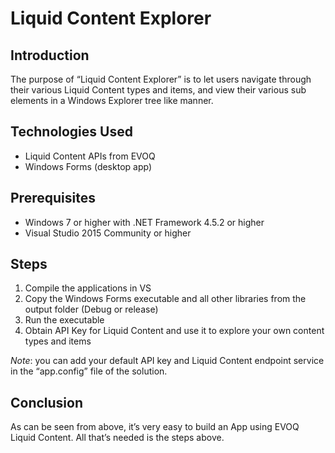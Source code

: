 Liquid Content Explorer
=

Introduction
-
The purpose of “Liquid Content Explorer” is to let users navigate through their various Liquid Content types and items, and view their various sub elements in a Windows Explorer tree like manner.

Technologies Used
-
* Liquid Content APIs from EVOQ
* Windows Forms (desktop app)

Prerequisites
-
* Windows 7 or higher with .NET Framework 4.5.2 or higher
* Visual Studio 2015 Community or higher

Steps
-
1. Compile the applications in VS
2. Copy the Windows Forms executable and all other libraries from the output folder (Debug or release)
3. Run the executable
4. Obtain API Key for Liquid Content and use it to explore your own content types and items

*Note*: you can add your default API key and Liquid Content endpoint service in the “app.config” file of the solution.

Conclusion
-
As can be seen from above, it’s very easy to build an App using EVOQ Liquid Content. All that’s needed is the steps above.
